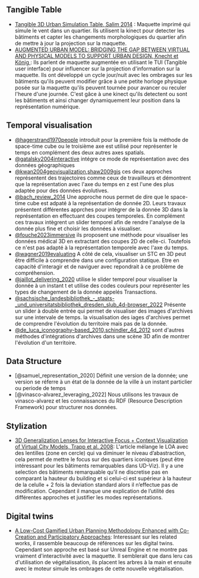 
## Tangible Table
- [Tangible 3D Urban Simulation Table, Salim 2014](https://www.researchgate.net/profile/Flora-Salim/publication/266140604_Tangible_3D_Urban_Simulation_Table/links/5426b09e0cf238c6ea7a5e23/Tangible-3D-Urban-Simulation-Table.pdf) : Maquette imprimé qui simule le vent dans un quartier. Ils utilisent la kinect pour detecter les bâtiments et capter les changements morphologiques du quartier afin de mettre à jour la projection sur la maquette.
- [AUGMENTED URBAN MODEL: BRIDGING THE GAP BETWEEN VIRTUAL AND PHYSICAL MODELS TO SUPPORT URBAN DESIGN, Knecht et König ](http://katjaknecht.com/wp-content/uploads/2020/07/2011_Knecht_Koenig_Augmented-Urban-Model.pdf) : Ils parlent de maquette augmentée en utilisant le TUI (Tangible user interface) pour influencer sur la projection d'information sur la maquette. Ils ont développé un cycle jour/nuit avec les ombrages sur les bâtiments qu'ils peuvent modifier grâce à une petite horloge physique posée sur la maquette qu'ils peuvent tournée pour avancer ou reculer l'heure d'une journée. C'est gâce à une kinect qu'ils detectent ou sont les bâtiments et ainsi changer dynamiquement leur position dans la représentation numérique.

## Temporal visualisation
- [@hagerstrand1970people](./Projets/EvolutionTemporelle/Temporal.bib) introduit pour la première fois la méthode de space-time cube ou le troisième axe est utilisé pour représenter le temps en complément des deux autres axes spatials. 
- [@gatalsky2004interactive](./Projets/EvolutionTemporelle/Temporal.bib) intégre ce mode de représentation avec des données géographiques
- [@kwan2004geovisualization](./Projets/EvolutionTemporelle/Temporal.bib),[shaw2009gis](./Projets/EvolutionTemporelle/Temporal.bib) ces deux approches représentent des trajectoires comme ceux de travailleurs et démontrent que la représentation avec l'axe du temps en z est l'une des plus adaptée pour des données évolutives.
- [@bach_review_2014](./Projets/EvolutionTemporelle/Temporal.bib) Une approche nous permet de dire que le space-time cube est adpaté à la représentation de donnée 2D. Leurs travaux présentent différentes apprches pour intégrer de la donnée 3D dans la représentation en effectuant des coupes temporeles. En complément ces travaux intègrent un slider temporel afin de rendre l'analyse de la donnée plus fine et choisir les données à visualiser.
- [@fouche2023immersive](./Projets/EvolutionTemporelle/Temporal.bib) ils proposent une méthode pour visualiser les données médical 3D en extractant des coupes 2D de celle-ci. Toutefois ce n'est pas adapté à la représentation temporele avec l'axe du temps.  
- [@wagner2019evaluating](./Projets/EvolutionTemporelle/Temporal.bib) A côté de cela, visualiser un STC en 3D peut être difficile à comprendre dans une configuration statique. Etre en capacité d'interagir et de naviguer avec repondrait à ce problème de compréhension. 
- [@jaillot_delivering_2020](./Projets/EvolutionTemporelle/Temporal.bib) utilise le slider temporel pour visualiser la donnée à un instant t et utilise des codes couleurs pour représenter les types de changement de la donnée appelés Transactions.
- [@sachsische_landesbibliothek_-_staats-_und_universitatsbibliothek_dresden_slub_4d-browser_2022](./Projets/EvolutionTemporelle/Temporal.bib) Présente un slider à double entrée qui permet de visualiser des images d'archives sur une intervale de temps. la visualisation des iages d'archives permet de comprendre l'évolution du territoire mais pas de la donnée.
- [@de_luca_iconography-based_2010,schindler_4d_2012](./Projets/EvolutionTemporelle/Temporal.bib) sont d'autres méthodes d'intégrations d'archives dans une scène 3D afin de montrer l'évolution d'un territoire.

## Data Structure
- [@samuel_representation_2020] Définit une version de la donnée;  une version se réferre à un état de la donnée de la ville à un instant particlier ou periode de temps 
- [@vinasco-alvarez_leveraging_2022] Nous utilisons les travaux de vinasco-alvarez et les connaissances du RDF (Resource Description Framework) pour structurer nos données.

## Stylization
- [3D Generalization Lenses for Interactive Focus + Context Visualization of Virtual City Models, Trapp et al. 2008](http://ieeexplore.ieee.org/document/4577973/): L'article mélange le LOA avec des lentilles (zone en cercle) qui va diminuer le niveau d’abastraction, cela permet de mettre le focus sur des quartiers iconiques (peut être intéressant pour les bâtiments remarquables dans UD-Viz). Il y a une selection des bâtiments remarquable qu’il ne discretise pas en comparant la hauteur du building et si celui-ci est supérieur à la hauteur de la celulle + 2 fois la deviation standard alors il n’effectue pas de modification. Cependant il manque une explication de l’utilité des différentes approches et justifier les modes représentations.

## Digital twins
- [A Low-Cost Gamified Urban Planning Methodology Enhanced with Co-Creation and Participatory Approaches](https://www.mdpi.com/2071-1050/15/3/2297): Interessant sur les related works, il rassemble beaucoup de références sur les digital twins. Cependant son approche est basé sur Unreal Engine et ne montre pas vraiment d'interactivité avec la maquette. Il semblerait que dans leru cas d'utilisation de végétalissation, ils placent les arbres à la main et ensuite avec le moteur simule les ombrages de cette nouvelle végétalisation.
